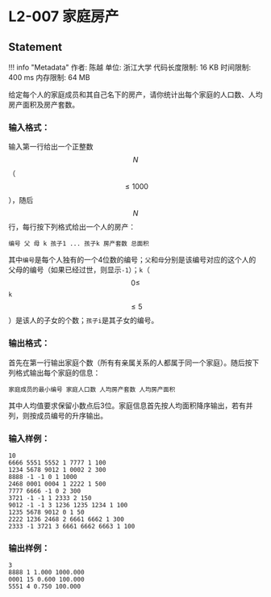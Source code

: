 
# L2-007 家庭房产

## Statement

!!! info "Metadata"
    作者: 陈越
    单位: 浙江大学
    代码长度限制: 16 KB
    时间限制: 400 ms
    内存限制: 64 MB

给定每个人的家庭成员和其自己名下的房产，请你统计出每个家庭的人口数、人均房产面积及房产套数。

### 输入格式：

输入第一行给出一个正整数$$N$$（$$\le 1000$$），随后$$N$$行，每行按下列格式给出一个人的房产：
```
编号 父 母 k 孩子1 ... 孩子k 房产套数 总面积
```
其中`编号`是每个人独有的一个4位数的编号；`父`和`母`分别是该编号对应的这个人的父母的编号（如果已经过世，则显示`-1`）；`k`（$$0\le$$`k`$$\le 5$$）是该人的子女的个数；`孩子i`是其子女的编号。

### 输出格式：

首先在第一行输出家庭个数（所有有亲属关系的人都属于同一个家庭）。随后按下列格式输出每个家庭的信息：
```
家庭成员的最小编号 家庭人口数 人均房产套数 人均房产面积
```
其中人均值要求保留小数点后3位。家庭信息首先按人均面积降序输出，若有并列，则按成员编号的升序输出。

### 输入样例：
```plaintext
10
6666 5551 5552 1 7777 1 100
1234 5678 9012 1 0002 2 300
8888 -1 -1 0 1 1000
2468 0001 0004 1 2222 1 500
7777 6666 -1 0 2 300
3721 -1 -1 1 2333 2 150
9012 -1 -1 3 1236 1235 1234 1 100
1235 5678 9012 0 1 50
2222 1236 2468 2 6661 6662 1 300
2333 -1 3721 3 6661 6662 6663 1 100
```

### 输出样例：
```plaintext
3
8888 1 1.000 1000.000
0001 15 0.600 100.000
5551 4 0.750 100.000
```


